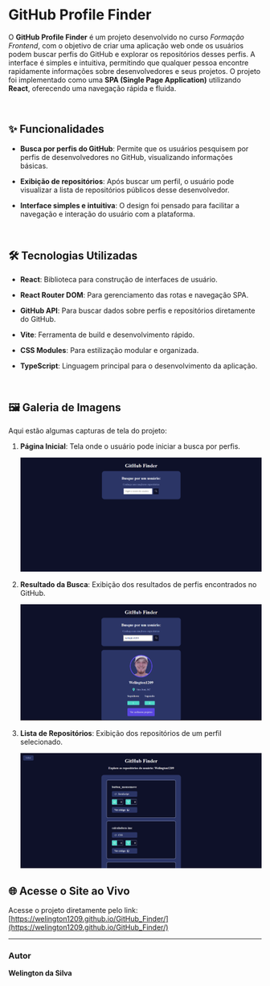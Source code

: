 # GitHub Profile Finder

O **GitHub Profile Finder** é um projeto desenvolvido no curso _Formação Frontend_, com o objetivo de criar uma aplicação web onde os usuários podem buscar perfis do GitHub e explorar os repositórios desses perfis. A interface é simples e intuitiva, permitindo que qualquer pessoa encontre rapidamente informações sobre desenvolvedores e seus projetos. O projeto foi implementado como uma **SPA (Single Page Application)** utilizando **React**, oferecendo uma navegação rápida e fluida.

<br/>

## ✨ Funcionalidades

- **Busca por perfis do GitHub**: Permite que os usuários pesquisem por perfis de desenvolvedores no GitHub, visualizando informações básicas.

- **Exibição de repositórios**: Após buscar um perfil, o usuário pode visualizar a lista de repositórios públicos desse desenvolvedor.

- **Interface simples e intuitiva**: O design foi pensado para facilitar a navegação e interação do usuário com a plataforma.

<br/>

## 🛠️ Tecnologias Utilizadas

- **React**: Biblioteca para construção de interfaces de usuário.

- **React Router DOM**: Para gerenciamento das rotas e navegação SPA.

- **GitHub API**: Para buscar dados sobre perfis e repositórios diretamente do GitHub.

- **Vite**: Ferramenta de build e desenvolvimento rápido.

- **CSS Modules**: Para estilização modular e organizada.

- **TypeScript**: Linguagem principal para o desenvolvimento da aplicação.

<br/>

## 🖼️ Galeria de Imagens

Aqui estão algumas capturas de tela do projeto:

1. **Página Inicial**: Tela onde o usuário pode iniciar a busca por perfis.

   ![Página inicial](./src/assets/home.png)

2. **Resultado da Busca**: Exibição dos resultados de perfis encontrados no GitHub.

   ![Resultado da Busca](./src/assets/github-finder.png)

3. **Lista de Repositórios**: Exibição dos repositórios de um perfil selecionado.

   ![Repositórios](./src/assets/repositorios.png)

## 🌐 Acesse o Site ao Vivo

Acesse o projeto diretamente pelo link:  
[https://welington1209.github.io/GitHub_Finder/](https://welington1209.github.io/GitHub_Finder/)

---

### Autor

**Welington da Silva**
